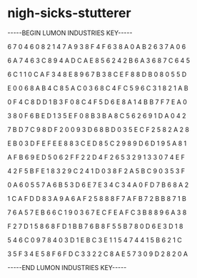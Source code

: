 # nigh-sicks-stutterer

-----BEGIN LUMON INDUSTRIES KEY-----

6 7 0 4 6 0 8 2 1 4 7 A 9 3 8 F 4 F 6 3 8 A 0 A B 2 6 3 7 A 0 6

6 A 7 4 6 3 C 8 9 4 A D C A E 8 5 6 2 4 2 B 6 A 3 6 8 7 C 6 4 5

6 C 1 1 0 C A F 3 4 8 E 8 9 6 7 B 3 8 C E F 8 8 D B 0 8 0 5 5 D

E 0 0 6 8 A B 4 C 8 5 A C 0 3 6 8 C 4 F C 5 9 6 C 3 1 8 2 1 A B

0 F 4 C 8 D D 1 B 3 F 0 8 C 4 F 5 D 6 E 8 A 1 4 B B 7 F 7 E A 0

3 8 0 F 6 B E D 1 3 5 E F 0 8 B 3 B A 8 C 5 6 2 6 9 1 D A 0 4 2

7 B D 7 C 9 8 D F 2 0 0 9 3 D 6 8 B D 0 3 5 E C F 2 5 8 2 A 2 8

E B 0 3 D F E F E E 8 8 3 C E D 8 5 C 2 9 8 9 D 6 D 1 9 5 A 8 1

A F B 6 9 E D 5 0 6 2 F F 2 2 D 4 F 2 6 5 3 2 9 1 3 3 0 7 4 E F

4 2 F 5 B F E 1 8 3 2 9 C 2 4 1 D 0 3 8 F 2 A 5 B C 9 0 3 5 3 F

0 A 6 0 5 5 7 A 6 B 5 3 D 6 E 7 E 3 4 C 3 4 A 0 F D 7 B 6 8 A 2

1 C A F D D 8 3 A 9 A 6 A F 2 5 8 8 8 F 7 A F B 7 2 B B 8 7 1 B

7 6 A 5 7 E B 6 6 C 1 9 0 3 6 7 E C F E A F C 3 B 8 8 9 6 A 3 8

F 2 7 D 1 5 8 6 8 F D 1 B B 7 6 B 8 F 5 5 B 7 8 0 D 6 E 3 D 1 8

5 4 6 C 0 9 7 8 4 0 3 D 1 E B C 3 E 1 1 5 4 7 4 4 1 5 B 6 2 1 C

3 5 F 3 4 E 5 8 F 6 F D C 3 3 2 2 C 8 A E 5 7 3 0 9 D 2 8 2 0 A

-----END LUMON INDUSTRIES KEY-----
